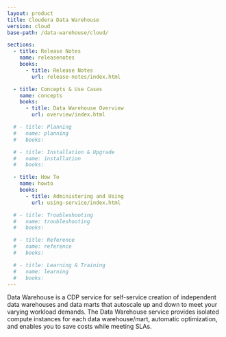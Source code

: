 ```yaml
---
layout: product
title: Cloudera Data Warehouse
version: cloud
base-path: /data-warehouse/cloud/

sections:
  - title: Release Notes
    name: releasenotes
    books:
      - title: Release Notes
        url: release-notes/index.html

  - title: Concepts & Use Cases
    name: concepts
    books:
      - title: Data Warehouse Overview
        url: overview/index.html

  # - title: Planning
  #   name: planning
  #   books:

  # - title: Installation & Upgrade
  #   name: installation
  #   books:

  - title: How To
    name: howto
    books:
      - title: Administering and Using
        url: using-service/index.html

  # - title: Troubleshooting
  #   name: troubleshooting
  #   books:

  # - title: Reference
  #   name: reference
  #   books:

  # - title: Learning & Training
  #   name: learning
  #   books:
---
```

Data Warehouse is a CDP service for self-service creation of independent
data warehouses and data marts that autoscale up and down to meet your
varying workload demands. The Data Warehouse service provides isolated
compute instances for each data warehouse/mart, automatic optimization,
and enables you to save costs while meeting SLAs.
